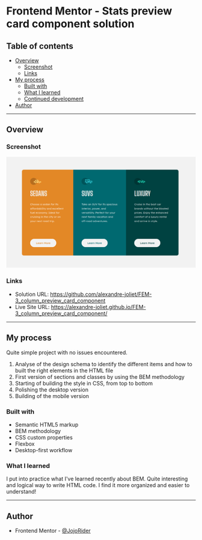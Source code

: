 # Frontend Mentor - Stats preview card component solution

## Table of contents

- [Overview](#overview)
  - [Screenshot](#screenshot)
  - [Links](#links)
- [My process](#my-process)
  - [Built with](#built-with)
  - [What I learned](#what-i-learned)
  - [Continued development](#continued-development)
- [Author](#author)

---

## Overview

### Screenshot

![](./images/Screenshot_2023-05-10_00-10-54.png)


### Links

- Solution URL: https://github.com/alexandre-joliet/FEM-3_column_preview_card_component
- Live Site URL: https://alexandre-joliet.github.io/FEM-3_column_preview_card_component/

---

## My process

Quite simple project with no issues encountered.

1. Analyse of the design schema to identify the different items and how to built the right elements in the HTML file
2. First version of sections and classes by using the BEM methodology
3. Starting of building the style in CSS, from top to bottom
4. Polishing the desktop version
5. Building of the mobile version


### Built with

- Semantic HTML5 markup
- BEM methodology
- CSS custom properties
- Flexbox
- Desktop-first workflow


### What I learned

I put into practice what I've learned recently about BEM. Quite interesting and logical way to write HTML code. I find it more organized and easier to understand!


---

## Author

- Frontend Mentor - [@JojoRider](https://www.frontendmentor.io/profile/JojoRider)